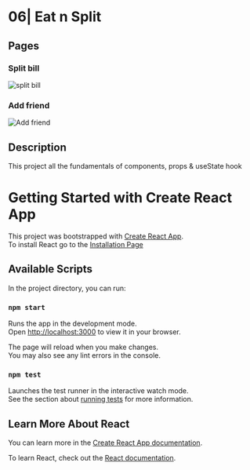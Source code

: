 # 06| Eat n Split

## Pages

### Split bill

![split bill](/src/view/split.png)

### Add friend

![Add friend](/src/view/add.png)

## Description

This project all the fundamentals of components, props & useState hook

# Getting Started with Create React App

This project was bootstrapped with [Create React App](https://github.com/facebook/create-react-app).\
To install React go to the [Installation Page](https://react.dev/learn/installation)

## Available Scripts

In the project directory, you can run:

### `npm start`

Runs the app in the development mode.\
Open [http://localhost:3000](http://localhost:3000) to view it in your browser.

The page will reload when you make changes.\
You may also see any lint errors in the console.

### `npm test`

Launches the test runner in the interactive watch mode.\
See the section about [running tests](https://facebook.github.io/create-react-app/docs/running-tests) for more information.

## Learn More About React

You can learn more in the [Create React App documentation](https://facebook.github.io/create-react-app/docs/getting-started).

To learn React, check out the [React documentation](https://reactjs.org/).
